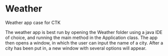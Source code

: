 # Weather
Weather app case for CTK

The weather app is best run by opening the Weather folder using a java IDE of choice, and running the main method in the Application class.
The app then opens a window, in which the user can input the name of a city.
After a city has been put in, a new window with several options will appear.
